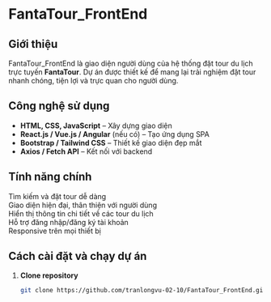 # FantaTour_FrontEnd

##  Giới thiệu
FantaTour_FrontEnd là giao diện người dùng của hệ thống đặt tour du lịch trực tuyến **FantaTour**. Dự án được thiết kế để mang lại trải nghiệm đặt tour nhanh chóng, tiện lợi và trực quan cho người dùng.

##  Công nghệ sử dụng
- **HTML, CSS, JavaScript** – Xây dựng giao diện
- **React.js / Vue.js / Angular** (nếu có) – Tạo ứng dụng SPA
- **Bootstrap / Tailwind CSS** – Thiết kế giao diện đẹp mắt
- **Axios / Fetch API** – Kết nối với backend

##  Tính năng chính
 Tìm kiếm và đặt tour dễ dàng  
 Giao diện hiện đại, thân thiện với người dùng  
 Hiển thị thông tin chi tiết về các tour du lịch  
 Hỗ trợ đăng nhập/đăng ký tài khoản  
 Responsive trên mọi thiết bị  

##  Cách cài đặt và chạy dự án
1. **Clone repository**
   ```sh
   git clone https://github.com/tranlongvu-02-10/FantaTour_FrontEnd.git

